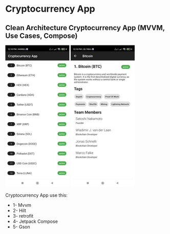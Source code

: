 # Cryptocurrency App

## Clean Architecture Cryptocurrency App (MVVM, Use Cases, Compose)

<img src="https://github.com/HosseinDevelop/CryptocurrencyApp/blob/master/images/shot01.jpg" width="200">
<img src="https://github.com/HosseinDevelop/CryptocurrencyApp/blob/master/images/shot02.jpg" width="200">

Cryptocurrency App use this:

* 1- Mvvm
* 2- Hilt
* 3- retrofit
* 4- Jetpack Compose
* 5- Gson

